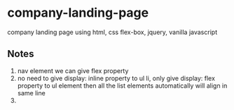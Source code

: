 # company-landing-page

company landing page using html, css flex-box, jquery, vanilla javascript

## Notes

1. nav element we can give flex property
2. no need to give display: inline property to ul li, only give display: flex property to ul element then
   all the list elements automatically will align in same line
3.
